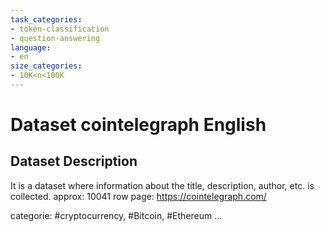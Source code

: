 ```yaml
---
task_categories:
- token-classification
- question-answering
language:
- en
size_categories:
- 10K<n<100K
---
```

# Dataset cointelegraph English

## Dataset Description

It is a dataset where information about the title, description, author, etc. is collected.
approx: 10041 row
page: https://cointelegraph.com/



categorie: #cryptocurrency, #Bitcoin, #Ethereum ...
